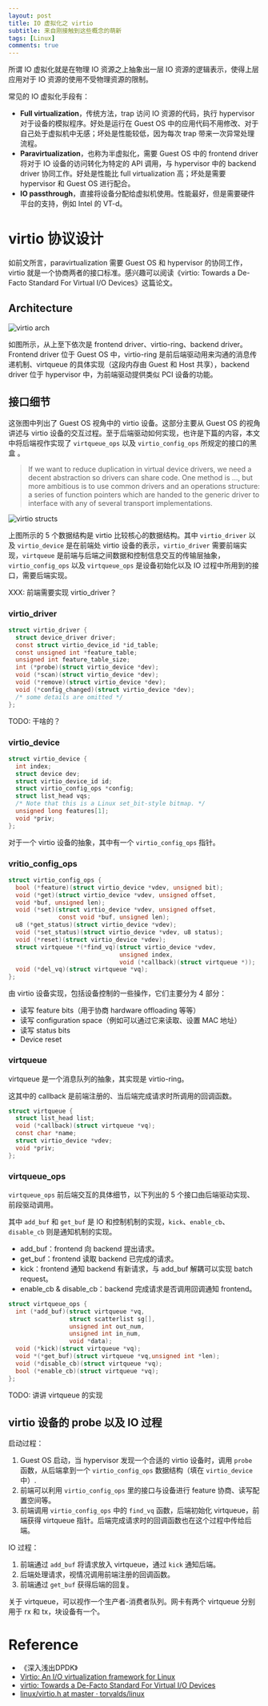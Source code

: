 ```yaml
---
layout: post
title: IO 虚拟化之 virtio
subtitle: 来自刚接触到这些概念的萌新
tags: [Linux]
comments: true
---
```


所谓 IO 虚拟化就是在物理 IO 资源之上抽象出一层 IO 资源的逻辑表示，使得上层应用对于 IO 资源的使用不受物理资源的限制。

常见的 IO 虚拟化手段有：

- **Full virtualization**，传统方法，trap 访问 IO 资源的代码，执行 hypervisor 对于设备的模拟程序。好处是运行在 Guest OS 中的应用代码不用修改、对于自己处于虚拟机中无感；坏处是性能较低，因为每次 trap 带来一次异常处理流程。
- **Paravirtualization**，也称为半虚拟化，需要 Guest OS 中的 frontend driver 将对于 IO 设备的访问转化为特定的 API 调用，与 hypervisor 中的 backend driver 协同工作。好处是性能比 full virtualization 高；坏处是需要 hypervisor 和 Guest OS 进行配合。
- **IO passthrough**，直接将设备分配给虚拟机使用。性能最好，但是需要硬件平台的支持，例如 Intel 的 VT-d。

# virtio 协议设计

如前文所言，paravirtualization 需要 Guest OS 和 hypervisor 的协同工作，virtio 就是一个协商两者的接口标准。感兴趣可以阅读《virtio: Towards a De-Facto Standard For Virtual I/O Devices》这篇论文。

## Architecture

![virtio arch](../assets/blog/virtio-arch.png)

如图所示，从上至下依次是 frontend driver、virtio-ring、backend driver。Frontend driver 位于 Guest OS 中，virtio-ring 是前后端驱动用来沟通的消息传递机制、virtqueue 的具体实现（这段内存由 Guest 和 Host 共享），backend driver 位于 hypervisor 中，为前端驱动提供类似 PCI 设备的功能。

## 接口细节

这张图中列出了 Guest OS 视角中的 virtio 设备。这部分主要从 Guest OS 的视角讲述与 virtio 设备的交互过程。至于后端驱动如何实现，也许是下篇的内容，本文中将后端视作实现了 `virtqueue_ops` 以及 `virtio_config_ops` 所规定的接口的黑盒 。

> If we want to reduce duplication in virtual device drivers, we need a decent abstraction so drivers can share code. One method is …, but more ambitious is to use common drivers and an operations structure: a series of function pointers which are handed to the generic driver to interface with any of several transport implementations.
> 

![virtio structs](../assets/blog/virtio-structs.png)

上图所示的 5 个数据结构是 virtio 比较核心的数据结构。其中 `virtio_driver` 以及 `virtio_device` 是在前端处 virtio 设备的表示，`virtio_driver` 需要前端实现，`virtqueue` 是前端与后端之间数据和控制信息交互的传输层抽象，`virtio_config_ops` 以及 `virtqueue_ops` 是设备初始化以及 IO 过程中所用到的接口，需要后端实现。

XXX: 前端需要实现 virtio_driver？

### virtio_driver

```c
struct virtio_driver {
  struct device_driver driver;
  const struct virtio_device_id *id_table;
  const unsigned int *feature_table;
  unsigned int feature_table_size;
  int (*probe)(struct virtio_device *dev);
  void (*scan)(struct virtio_device *dev);
  void (*remove)(struct virtio_device *dev);
  void (*config_changed)(struct virtio_device *dev);
  /* some details are omitted */
};
```

TODO: 干啥的？

### virtio_device

```c
struct virtio_device {
  int index;
  struct device dev;
  struct virtio_device_id id;
  struct virtio_config_ops *config;
  struct list_head vqs;
  /* Note that this is a Linux set_bit-style bitmap. */
  unsigned long features[1];
  void *priv;
};
```

对于一个 virtio 设备的抽象，其中有一个 `virtio_config_ops` 指针。

### vritio_config_ops

```c
struct virtio_config_ops {
  bool (*feature)(struct virtio_device *vdev, unsigned bit);
  void (*get)(struct virtio_device *vdev, unsigned offset,
  void *buf, unsigned len);
  void (*set)(struct virtio_device *vdev, unsigned offset,
              const void *buf, unsigned len);
  u8 (*get_status)(struct virtio_device *vdev);
  void (*set_status)(struct virtio_device *vdev, u8 status);
  void (*reset)(struct virtio_device *vdev);
  struct virtqueue *(*find_vq)(struct virtio_device *vdev,
                               unsigned index,
                               void (*callback)(struct virtqueue *));
  void (*del_vq)(struct virtqueue *vq);
};
```

由 virtio 设备实现，包括设备控制的一些操作，它们主要分为 4 部分：

- 读写 feature bits（用于协商 hardware offloading 等等）
- 读写 configuration space（例如可以通过它来读取、设置 MAC 地址）
- 读写 status bits
- Device reset

### virtqueue

virtqueue 是一个消息队列的抽象，其实现是 virtio-ring。

这其中的 callback 是前端注册的、当后端完成请求时所调用的回调函数。

```c
struct virtqueue {
  struct list_head list;
  void (*callback)(struct virtqueue *vq);
  const char *name;
  struct virtio_device *vdev;
  void *priv;
};
```

### virtqueue_ops

`virtqueue_ops` 前后端交互的具体细节，以下列出的 5 个接口由后端驱动实现、前段驱动调用。

其中 `add_buf` 和 `get_buf` 是 IO 和控制机制的实现，`kick`、`enable_cb`、`disable_cb` 则是通知机制的实现。

- add_buf：frontend 向 backend 提出请求。
- get_buf：frontend 读取 backend 已完成的请求。
- kick：frontend 通知 backend 有新请求，与 add_buf 解耦可以实现 batch request。
- enable_cb & disable_cb：backend 完成请求是否调用回调通知 frontend。

```c
struct virtqueue_ops {
  int (*add_buf)(struct virtqueue *vq,
                 struct scatterlist sg[],
                 unsigned int out_num,
                 unsigned int in_num,
                 void *data);
  void (*kick)(struct virtqueue *vq);
  void *(*get_buf)(struct virtqueue *vq,unsigned int *len);
  void (*disable_cb)(struct virtqueue *vq);
  bool (*enable_cb)(struct virtqueue *vq);
};
```

TODO: 讲讲 virtqueue 的实现

## virtio 设备的 probe 以及 IO 过程

启动过程：

1. Guest OS 启动，当 hypervisor 发现一个合适的 virtio 设备时，调用 `probe` 函数，从后端拿到一个 `virtio_config_ops` 数据结构（填在 `virtio_device` 中）.
2. 前端可以利用 `virtio_config_ops` 里的接口与设备进行 feature 协商、读写配置空间等。
3. 前端调用 `virtio_config_ops` 中的 `find_vq` 函数，后端初始化 virtqueue，前端获得 virtqueue 指针。后端完成请求时的回调函数也在这个过程中传给后端。

IO 过程：

1. 前端通过 `add_buf` 将请求放入 virtqueue，通过 `kick` 通知后端。
2. 后端处理请求，视情况调用前端注册的回调函数。
3. 前端通过 `get_buf` 获得后端的回复。

关于 virtqueue，可以视作一个生产者-消费者队列。网卡有两个 virtqueue 分别用于 rx 和 tx，块设备有一个。

# Reference

- 《深入浅出DPDK》
- [Virtio: An I/O virtualization framework for Linux](https://developer.ibm.com/articles/l-virtio/)
- [virtio: Towards a De-Facto Standard For Virtual I/O Devices](https://ozlabs.org/~rusty/virtio-spec/virtio-paper.pdf)   
- [linux/virtio.h at master · torvalds/linux](https://github.com/torvalds/linux/blob/master/include/linux/virtio.h)
